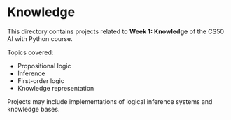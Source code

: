 # Knowledge

This directory contains projects related to **Week 1: Knowledge** of the CS50 AI with Python course.

Topics covered:
- Propositional logic
- Inference
- First-order logic
- Knowledge representation

Projects may include implementations of logical inference systems and knowledge bases.
